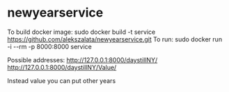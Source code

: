 # newyearservice

To build docker image: sudo docker build -t service https://github.com/alekszalata/newyearservice.git
To run: sudo docker run -i --rm -p 8000:8000 service

Possible addresses:
http://127.0.0.1:8000/daystillNY/
http://127.0.0.1:8000/daystillNY/Value/

Instead value you can put other years
